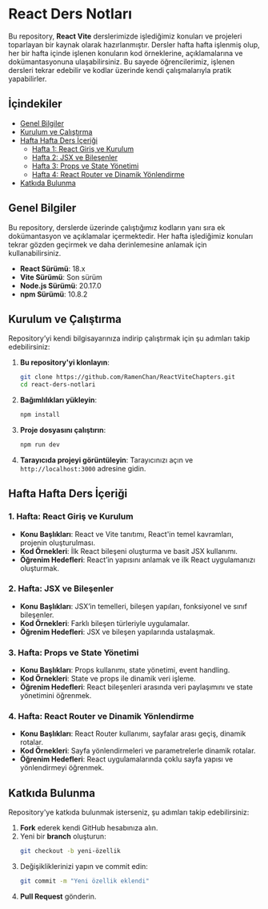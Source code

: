 
# React Ders Notları

Bu repository, **React Vite** derslerimizde işlediğimiz konuları ve projeleri toparlayan bir kaynak olarak hazırlanmıştır. Dersler hafta hafta işlenmiş olup, her bir hafta içinde işlenen konuların kod örneklerine, açıklamalarına ve dokümantasyonuna ulaşabilirsiniz. Bu sayede öğrencilerimiz, işlenen dersleri tekrar edebilir ve kodlar üzerinde kendi çalışmalarıyla pratik yapabilirler.

## İçindekiler
- [Genel Bilgiler](#genel-bilgiler)
- [Kurulum ve Çalıştırma](#kurulum-ve-çalıştırma)
- [Hafta Hafta Ders İçeriği](#hafta-hafta-ders-içeriği)
  - [Hafta 1: React Giriş ve Kurulum](#1-hafta-react-giriş-ve-kurulum)
  - [Hafta 2: JSX ve Bileşenler](#2-hafta-jsx-ve-bileşenler)
  - [Hafta 3: Props ve State Yönetimi](#3-hafta-props-ve-state-yönetimi)
  - [Hafta 4: React Router ve Dinamik Yönlendirme](#4-hafta-react-router-ve-dinamik-yönlendirme)
- [Katkıda Bulunma](#katkıda-bulunma)

## Genel Bilgiler

Bu repository, derslerde üzerinde çalıştığımız kodların yanı sıra ek dokümantasyon ve açıklamalar içermektedir. Her hafta işlediğimiz konuları tekrar gözden geçirmek ve daha derinlemesine anlamak için kullanabilirsiniz.

- **React Sürümü**: 18.x
- **Vite Sürümü**: Son sürüm
- **Node.js Sürümü**: 20.17.0
- **npm Sürümü**: 10.8.2

## Kurulum ve Çalıştırma

Repository’yi kendi bilgisayarınıza indirip çalıştırmak için şu adımları takip edebilirsiniz:

1. **Bu repository'yi klonlayın**:
   ```bash
   git clone https://github.com/RamenChan/ReactViteChapters.git
   cd react-ders-notlari
   ```

2. **Bağımlılıkları yükleyin**:
   ```bash
   npm install
   ```

3. **Proje dosyasını çalıştırın**:
   ```bash
   npm run dev
   ```

4. **Tarayıcıda projeyi görüntüleyin**:
   Tarayıcınızı açın ve `http://localhost:3000` adresine gidin.

## Hafta Hafta Ders İçeriği

### 1. Hafta: React Giriş ve Kurulum
- **Konu Başlıkları**: React ve Vite tanıtımı, React'in temel kavramları, projenin oluşturulması.
- **Kod Örnekleri**: İlk React bileşeni oluşturma ve basit JSX kullanımı.
- **Öğrenim Hedefleri**: React’in yapısını anlamak ve ilk React uygulamanızı oluşturmak.

### 2. Hafta: JSX ve Bileşenler
- **Konu Başlıkları**: JSX’in temelleri, bileşen yapıları, fonksiyonel ve sınıf bileşenler.
- **Kod Örnekleri**: Farklı bileşen türleriyle uygulamalar.
- **Öğrenim Hedefleri**: JSX ve bileşen yapılarında ustalaşmak.

### 3. Hafta: Props ve State Yönetimi
- **Konu Başlıkları**: Props kullanımı, state yönetimi, event handling.
- **Kod Örnekleri**: State ve props ile dinamik veri işleme.
- **Öğrenim Hedefleri**: React bileşenleri arasında veri paylaşımını ve state yönetimini öğrenmek.

### 4. Hafta: React Router ve Dinamik Yönlendirme
- **Konu Başlıkları**: React Router kullanımı, sayfalar arası geçiş, dinamik rotalar.
- **Kod Örnekleri**: Sayfa yönlendirmeleri ve parametrelerle dinamik rotalar.
- **Öğrenim Hedefleri**: React uygulamalarında çoklu sayfa yapısı ve yönlendirmeyi öğrenmek.

## Katkıda Bulunma

Repository'ye katkıda bulunmak isterseniz, şu adımları takip edebilirsiniz:

1. **Fork** ederek kendi GitHub hesabınıza alın.
2. Yeni bir **branch** oluşturun:
   ```bash
   git checkout -b yeni-özellik
   ```
3. Değişikliklerinizi yapın ve commit edin:
   ```bash
   git commit -m "Yeni özellik eklendi"
   ```
4. **Pull Request** gönderin.
